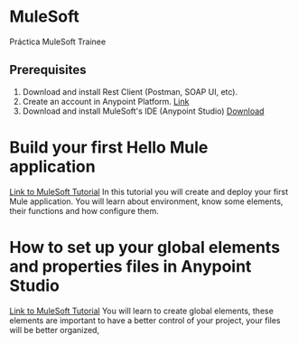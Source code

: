 # MuleSoft
Práctica MuleSoft Trainee

## Prerequisites
1. Download and install Rest Client (Postman, SOAP UI, etc).
2. Create an account in Anypoint Platform. [Link](https://anypoint.mulesoft.com/login/#/signup?apintent=generic)
3. Download and install MuleSoft's IDE (Anypoint Studio) [Download](https://www.mulesoft.com/lp/dl/studio)

# Build your first Hello Mule application
[Link to MuleSoft Tutorial](https://developer.mulesoft.com/tutorials-and-howtos/getting-started/hello-mule/)
In this tutorial you will create and deploy your first Mule application.
You will learn about environment, know some elements, their functions and how configure them.

# How to set up your global elements and properties files in Anypoint Studio
[Link to MuleSoft Tutorial](https://developer.mulesoft.com/tutorials-and-howtos/getting-started/global-elements-properties-files/)
You will learn to create global elements, these elements are important to have a better control of your project, your files will be better organized,
